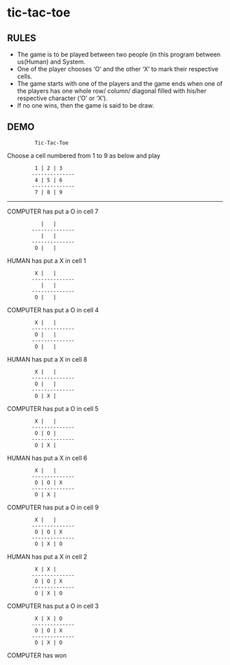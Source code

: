 # tic-tac-toe
## RULES
* The game is to be played between two people (in this program between us(Human) and System.
* One of the player chooses ‘O’ and the other ‘X’ to mark their respective cells.
* The game starts with one of the players and the game ends when one of the players has one whole row/ column/ diagonal filled with his/her respective character (‘O’ or ‘X’).
* If no one wins, then the game is said to be draw.

## DEMO
			 Tic-Tac-Toe

Choose a cell numbered from 1 to 9 as below and play

			 1 | 2 | 3 
			--------------
			 4 | 5 | 6 
			--------------
			 7 | 8 | 9 

-	-	-	-	-	-	-	-	-	-

COMPUTER has put a O in cell 7


			   |   |   
			--------------
			   |   |   
			--------------
			 O |   |   

HUMAN has put a X in cell 1


			 X |   |   
			--------------
			   |   |   
			--------------
			 O |   |   

COMPUTER has put a O in cell 4


			 X |   |   
			--------------
			 O |   |   
			--------------
			 O |   |   

HUMAN has put a X in cell 8


			 X |   |   
			--------------
			 O |   |   
			--------------
			 O | X |   

COMPUTER has put a O in cell 5


			 X |   |   
			--------------
			 O | O |   
			--------------
			 O | X |   

HUMAN has put a X in cell 6


			 X |   |   
			--------------
			 O | O | X 
			--------------
			 O | X |   

COMPUTER has put a O in cell 9


			 X |   |   
			--------------
			 O | O | X 
			--------------
			 O | X | O 

HUMAN has put a X in cell 2


			 X | X |   
			--------------
			 O | O | X 
			--------------
			 O | X | O 

COMPUTER has put a O in cell 3


			 X | X | O 
			--------------
			 O | O | X 
			--------------
			 O | X | O 

COMPUTER has won


